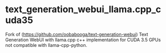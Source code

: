 # text_generation_webui_llama.cpp_cuda35
Fork of (https://github.com/oobabooga/text-generation-webui) Text Generation WebUI with llama.cpp c++ ​​implementation for CUDA 3.5 GPUs not compatible with llama-cpp-python.
